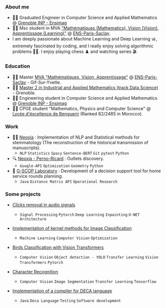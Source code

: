 ### About me

- :man_student: Graduated Engineer in Computer Science and Applied Mathematics @ [Grenoble INP - Ensimag](https://ensimag.grenoble-inp.fr/)
- :student: Msc student in MVA ["Mathématiques (Mathematics), Vision (Vision), Apprentissage (Learning)"](https://www.master-mva.com/) @ [ENS-Paris-Saclay](https://ens-paris-saclay.fr/).
- I am deeply passionate about Machine Learning and Deep Learning :bar_chart:, extremely fascinated by coding, and I really enjoy solving algorithmic problems :man_technologist:. I enjoy playing chess :chess_pawn: and watching series :clapper:.

### Education

- :student: Master [MVA "Mathématiques, Vision, Apprentissage"](https://www.master-mva.com/) @ [ENS-Paris-Saclay](https://ens-paris-saclay.fr/) - Gif-Sur-Yvette.
- :man_student: [Master 2 in Industrial and Applied Mathematics (track Data Science)](https://msiam.imag.fr/courses/#data_science) - Grenoble.
- :man_student: Engineering student in Computer Science and Applied Mathematics @ [Grenoble INP - Ensimag](https://ensimag.grenoble-inp.fr/)
- :man_student: CPGE student "Mathematics, Physics and Computer Science" @ [Lycée d'éxcellence de Benguerir](https://www.lydex.ma/fr/cpge-0) (Ranked 82/2485 in Morocco).

### Work

- :technologist: [Neoxia](https://neoxia.com/fr/activities) : Implementation of NLP and Statistical methods for stemmatology (The reconstruction of the
historical transmission of manuscripts).
  -  `NLP` `Statistics` `Spacy` `Sentence-BERT` `Git` `pytest` `Python` 
- :mag: [Neoxia - Perno-Ricard](https://neoxia.com/fr/activities) : Outlets discovery.
  - `Google-API` `Optimization` `Geometry` `Python` 
- :microscope: [G-SCOP Laboratory](https://g-scop.grenoble-inp.fr/) : Development of a decision support tool for home service rounds planning.
  - `Java` `Distance Matrix API` `Operational Research` 

### Some projects

- [Clicks removal in audio signals](https://github.com/YoussefDaoud99/clicks_removal_with_deep_learning)
  - `Signal Processing` `Pytorch` `Deep Learning` `Inpainting` `U-NET Architecture`

- [Implementation of kernel methods for Image Classification](https://github.com/YoussefDaoud99/Kernel-methods-for-Machine-Learning)
  - `Machine Learning` `Computer Vision` `Optimization`

- [Birds Classification with Vision Transformers](https://github.com/YoussefDaoud99/Birds_classification_ViT)
  -  `Computer Vision` `Object detection - YOLO` `Transfer Learning` `Vision Transformers` `Pytorch`
  
- [Character Recognition](https://github.com/YoussefDaoud99/image_segmentation-character-recognition-tensorflow)
  - `Computer Vision` `Image Segmentation` `Transfer Learning`  `Tensorflow`

- [Implementation of a compiler for DECA language](https://github.com/YoussefDaoud99/Implementation-of-a-compiler-for-DECA-Language)
  - `Java` `Deca Language` `Testing` `Software development` 


